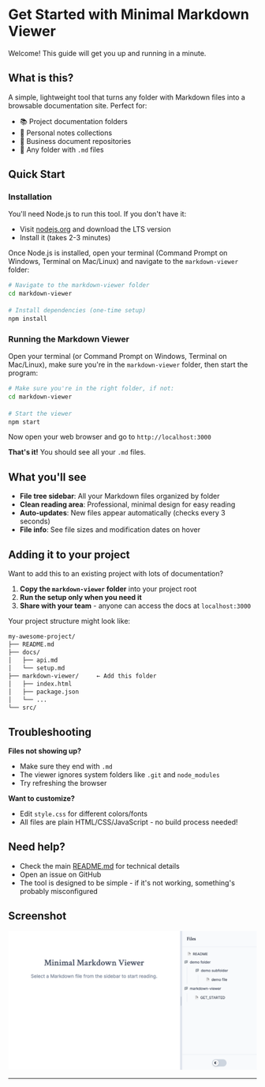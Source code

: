 # Get Started with Minimal Markdown Viewer

Welcome! This guide will get you up and running in a minute.

## What is this?

A simple, lightweight tool that turns any folder with Markdown files into a browsable documentation site. Perfect for:
- 📚 Project documentation folders
- 📝 Personal notes collections  
- 🏢 Business document repositories
- 📁 Any folder with `.md` files

## Quick Start

### Installation
You'll need Node.js to run this tool. If you don't have it:
- Visit [nodejs.org](https://nodejs.org) and download the LTS version
- Install it (takes 2-3 minutes)

Once Node.js is installed, open your terminal (Command Prompt on Windows, Terminal on Mac/Linux) and navigate to the `markdown-viewer` folder:

```bash
# Navigate to the markdown-viewer folder
cd markdown-viewer

# Install dependencies (one-time setup)
npm install
```

### Running the Markdown Viewer
Open your terminal (or Command Prompt on Windows, Terminal on Mac/Linux), make sure you're in the `markdown-viewer` folder, then start the program:

```bash
# Make sure you're in the right folder, if not:
cd markdown-viewer

# Start the viewer
npm start
```

Now open your web browser and go to `http://localhost:3000`

**That's it!** You should see all your `.md` files.

## What you'll see

- **File tree sidebar**: All your Markdown files organized by folder
- **Clean reading area**: Professional, minimal design for easy reading
- **Auto-updates**: New files appear automatically (checks every 3 seconds)
- **File info**: See file sizes and modification dates on hover

## Adding it to your project

Want to add this to an existing project with lots of documentation?

1. **Copy the `markdown-viewer` folder** into your project root
2. **Run the setup only when you need it**
3. **Share with your team** - anyone can access the docs at `localhost:3000`

Your project structure might look like:
```
my-awesome-project/
├── README.md
├── docs/
│   ├── api.md
│   └── setup.md
├── markdown-viewer/     ← Add this folder
│   ├── index.html
│   ├── package.json
│   └── ...
└── src/
```

## Troubleshooting

**Files not showing up?**
- Make sure they end with `.md`
- The viewer ignores system folders like `.git` and `node_modules`
- Try refreshing the browser

**Want to customize?**
- Edit `style.css` for different colors/fonts
- All files are plain HTML/CSS/JavaScript - no build process needed!

## Need help?

- Check the main [README.md](README.md) for technical details
- Open an issue on GitHub
- The tool is designed to be simple - if it's not working, something's probably misconfigured

## Screenshot

![Minimal Markdown Viewer Interface](screenshot.png)

---
